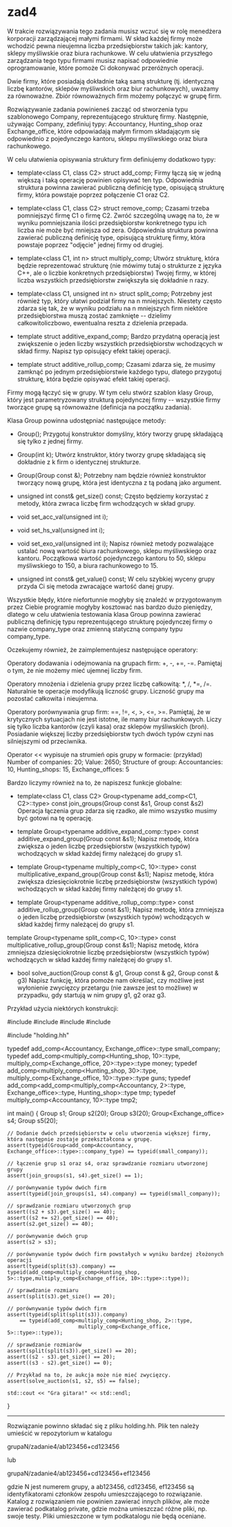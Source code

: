 zad4
====
W trakcie rozwiązywania tego zadania musisz wczuć się w rolę menedżera korporacji zarządzającej małymi firmami. W skład każdej firmy może wchodzić pewna nieujemna liczba przedsiębiorstw takich jak: kantory, sklepy myśliwskie oraz biura rachunkowe. W celu ułatwienia przyszłego zarządzania tego typu firmami musisz napisać odpowiednie oprogramowanie, które pomoże Ci dokonywać przeróżnych operacji.

Dwie firmy, które posiadają dokładnie taką samą strukturę (tj. identyczną liczbę kantorów, sklepów myśliwskich oraz biur rachunkowych), uważamy za równoważne. Zbiór równoważnych firm możemy połączyć w grupę firm.

Rozwiązywanie zadania powinieneś zacząć od stworzenia typu szablonowego Company, reprezentującego strukturę firmy. Następnie, używając Company, zdefiniuj typy: Accountancy, Hunting_shop oraz Exchange_office, które odpowiadają małym firmom składającym się odpowiednio z pojedynczego kantoru, sklepu myśliwskiego oraz biura rachunkowego.

W celu ułatwienia opisywania struktury firm definiujemy dodatkowo typy:

+ template<class C1, class C2> struct add_comp;
Firmy łączą się w jedną większą i taką operację powinien opisywać ten typ. Odpowiednia struktura powinna zawierać publiczną definicję type, opisującą strukturę firmy, która powstaje poprzez połączenie C1 oraz C2.

+ template<class C1, class C2> struct remove_comp;
Czasami trzeba pomniejszyć firmę C1 o firmę C2. Zwróć szczególną uwagę na to, że w wyniku pomniejszania ilości przedsiębiorstw konkretnego typu ich liczba nie może być mniejsza od zera. Odpowiednia struktura powinna zawierać publiczną definicję type, opisującą strukturę firmy, która powstaje poprzez "odjęcie" jednej firmy od drugiej.

+ template<class C1, int n> struct multiply_comp;
Utwórz strukturę, która będzie reprezentować strukturę (nie mówimy tutaj o strukturze z języka C++, ale o liczbie konkretnych przedsiębiorstw) Twojej firmy, w której liczba wszystkich przedsiębiorstw zwiększyła się dokładnie n razy.

+ template<class C1, unsigned int n> struct split_comp;
Potrzebny jest również typ, który ułatwi podział firmy na n mniejszych. Niestety często zdarza się tak, że w wyniku podziału na n mniejszych firm niektóre przedsiębiorstwa muszą zostać zamknięte -- dzielimy całkowitoliczbowo, ewentualna reszta z dzielenia przepada.

+ template<class C> struct additive_expand_comp;
Bardzo przydatną operacją jest zwiększenie o jeden liczby wszystkich przedsiębiorstw wchodzących w skład firmy. Napisz typ opisujący efekt takiej operacji.

+ template<class C> struct additive_rollup_comp;
Czasami zdarza się, że musimy zamknąć po jednym przedsiębiorstwie każdego typu, dlatego przygotuj strukturę, która będzie opisywać efekt takiej operacji.

Firmy mogą łączyć się w grupy. W tym celu stwórz szablon klasy Group<Company>, który jest parametryzowany strukturą pojedynczej firmy -- wszystkie firmy tworzące grupę są równoważne (definicja na początku zadania).

Klasa Group<Company> powinna udostępniać następujące metody:

+ Group();
Przygotuj konstruktor domyślny, który tworzy grupę składającą się tylko z jednej firmy.

+ Group(int k);
Utwórz knstruktor, który tworzy grupę składającą się dokładnie z k firm o identycznej strukturze.

+ Group(Group<Gear> const &);
Potrzebny nam będzie również konstruktor tworzący nową grupę, która jest identyczna z tą podaną jako argument.

+ unsigned int const& get_size() const;
Często będziemy korzystać z metody, która zwraca liczbę firm wchodzących w skład grupy.

+ void set_acc_val(unsigned int i);
+ void set_hs_val(unsigned int i);
+ void set_exo_val(unsigned int i);
Napisz również metody pozwalające ustalać nową wartość biura rachunkowego, sklepu myśliwskiego oraz kantoru. Początkowa wartość pojedynczego kantoru to 50, sklepu myśliwskiego to 150, a biura rachunkowego to 15.

+ unsigned int const& get_value() const;
W celu szybkiej wyceny grupy przyda Ci się metoda zwracające wartość danej grupy. 

Wszystkie błędy, które niefortunnie mogłyby się znaleźć w przygotowanym przez Ciebie programie mogłyby kosztować nas bardzo dużo pieniędzy, dlatego w celu ułatwienia testowania klasa Group<Company> powinna zawierać publiczną definicję typu reprezentującego strukturę pojedynczej firmy o nazwie company_type oraz zmienną statyczną company typu company_type.

Oczekujemy również, że zaimplementujesz następujące operatory:

Operatory dodawania i odejmowania na grupach firm: +, -, +=, -=. Pamiętaj o tym, że nie możemy mieć ujemnej liczby firm.

Operatory mnożenia i dzielenia grupy przez liczbę całkowitą: *, /, *=, /=. Naturalnie te operacje modyfikują liczność grupy. Liczność grupy ma pozostać całkowita i nieujemna.

Operatory porównywania grup firm: ==, !=, <, >, <=, >=. Pamiętaj, że w krytycznych sytuacjach nie jest istotne, ile mamy biur rachunkowych. Liczy się tylko liczba kantorów (czyli kasa) oraz sklepów myśliwskich (broń). Posiadanie większej liczby przedsiębiorstw tych dwóch typów czyni nas silniejszymi od przeciwnika.

Operator << wypisuje na strumień opis grupy w formacie: (przykład)
Number of companies: 20; Value: 2650; Structure of group: Accountancies: 10, Hunting_shops: 15, Exchange_offices: 5

Bardzo liczymy również na to, że napiszesz funkcje globalne:

+ template<class C1, class C2> Group<typename add_comp<C1, C2>::type> const join_groups(Group<C1> const &s1, Group<C2> const &s2)
Operacja łączenia grup zdarza się rzadko, ale mimo wszystko musimy być gotowi na tę operację.

+ template<class C> Group<typename additive_expand_comp<C>::type> const additive_expand_group(Group<C> const &s1);
Napisz metodę, która zwiększa o jeden liczbę przedsiębiorstw (wszystkich typów) wchodzących w skład każdej firmy należącej do grupy s1.

+ template<class C> Group<typename multiply_comp<C, 10>::type> const multiplicative_expand_group(Group<C> const &s1);
Napisz metodę, która zwiększa dziesięciokrotnie liczbę przedsiębiorstw (wszystkich typów) wchodzących w skład każdej firmy należącej do grupy s1.

+ template<class C> Group<typename additive_rollup_comp<C>::type> const additive_rollup_group(Group<C> const &s1);
Napisz metodę, która zmniejsza o jeden liczbę przedsiębiorstw (wszystkich typów) wchodzących w skład każdej firmy należącej do grupy s1.

template<class C> Group<typename split_comp<C, 10>::type> const multiplicative_rollup_group(Group<C> const &s1);
Napisz metodę, która zmniejsza dziesięciokrotnie liczbę przedsiębiorstw (wszystkich typów) wchodzących w skład każdej firmy należącej do grupy s1.

+ bool solve_auction(Group<C1> const & g1, Group<C2> const & g2, Group<C3> const & g3)
Napisz funkcję, która pomoże nam określać, czy możliwe jest wyłonienie zwycięzcy przetargu (nie zawsze jest to możliwe) w przypadku, gdy startują w nim grupy g1, g2 oraz g3.

Przykład użycia niektórych konstrukcji:

#include <typeinfo>
#include <cassert>
#include <iostream>
#include <vector>

#include "holding.hh"

typedef add_comp<Accountancy, Exchange_office>::type small_company;
typedef add_comp<multiply_comp<Hunting_shop, 10>::type, multiply_comp<Exchange_office, 20>::type>::type money;
typedef add_comp<multiply_comp<Hunting_shop, 30>::type, multiply_comp<Exchange_office, 10>::type>::type guns;
typedef add_comp<add_comp<multiply_comp<Accountancy, 2>::type, Exchange_office>::type, Hunting_shop>::type tmp;
typedef multiply_comp<Accountancy, 10>::type tmp2;

int main() {
    Group<Accountancy> s1;
    Group<money> s2(20);
    Group<money> s3(20);
    Group<Exchange_office> s4;
    Group<guns> s5(20);

    // Dodanie dwóch przedsiębiorstw w celu utworzenia większej firmy, która następnie zostaje przekształcona w grupę.
    assert(typeid(Group<add_comp<Accountancy, Exchange_office>::type>::company_type) == typeid(small_company));

    // łączenie grup s1 oraz s4, oraz sprawdzanie rozmiaru utworzonej grupy
    assert(join_groups(s1, s4).get_size() == 1);

    // porównywanie typów dwóch firm
    assert(typeid(join_groups(s1, s4).company) == typeid(small_company));

    // sprawdzanie rozmiaru utworzonych grup
    assert((s2 + s3).get_size() == 40);
    assert((s2 += s2).get_size() == 40);
    assert(s2.get_size() == 40);

    // porównywanie dwóch grup
    assert(s2 > s3);

    // porównywanie typów dwóch firm powstałych w wyniku bardzej złożonych operacji
    assert(typeid(split(s3).company) == typeid(add_comp<multiply_comp<Hunting_shop, 5>::type,multiply_comp<Exchange_office, 10>::type>::type));

    // sprawdzanie rozmiaru
    assert(split(s3).get_size() == 20);

    // porównywanie typów dwóch firm
    assert(typeid(split(split(s3)).company)
        == typeid(add_comp<multiply_comp<Hunting_shop, 2>::type,
                           multiply_comp<Exchange_office, 5>::type>::type));

    // sprawdzanie rozmiarów
    assert(split(split(s3)).get_size() == 20);
    assert((s2 - s3).get_size() == 20);
    assert((s3 - s2).get_size() == 0);

    // Przykład na to, że aukcja może nie mieć zwycięzcy.
    assert(solve_auction(s1, s2, s5) == false);

    std::cout << "Gra gitara!" << std::endl;
}

-----------------------------------------------------------------

Rozwiązanie powinno składać się z pliku holding.hh.
Plik ten należy umieścić w repozytorium w katalogu

grupaN/zadanie4/ab123456+cd123456

lub

grupaN/zadanie4/ab123456+cd123456+ef123456

gdzie N jest numerem grupy, a ab123456, cd123456, ef123456 są identyfikatorami
członków zespołu umieszczającego to rozwiązanie. Katalog z rozwiązaniem nie
powinien zawierać innych plików, ale może zawierać podkatalog private, gdzie
można umieszczać różne pliki, np. swoje testy. Pliki umieszczone w tym
podkatalogu nie będą oceniane.